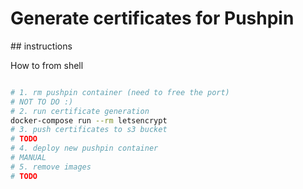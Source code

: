 
# Generate certificates for Pushpin

## instructions

How to from shell

```bash

# 1. rm pushpin container (need to free the port)
# NOT TO DO :)
# 2. run certificate generation
docker-compose run --rm letsencrypt
# 3. push certificates to s3 bucket
# TODO
# 4. deploy new pushpin container
# MANUAL
# 5. remove images 
# TODO

```
